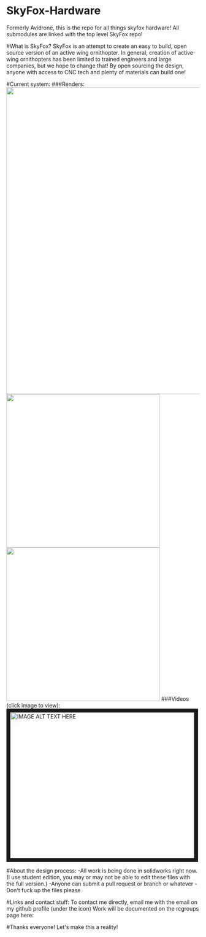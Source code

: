 # SkyFox-Hardware
Formerly Avidrone, this is the repo for all things skyfox hardware! All submodules are linked with the top level SkyFox repo!

#What is SkyFox?
SkyFox is an attempt to create an easy to build, open source version of an active wing ornithopter. In general, creation of active wing ornithopters has been limited to trained engineers and large companies, but we hope to change that! By open sourcing the design, anyone with access to CNC tech and plenty of materials can build one!

#Current system:
###Renders:
<img src="https://i.imgur.com/IQJEwov.jpg" width="800">
<img src="https://i.imgur.com/1gxvMIZ.jpg" width="400"><img src="https://i.imgur.com/0iIQUMg.jpg" width="400">
###Videos (click image to view):
<a href="http://www.youtube.com/watch?feature=player_embedded&v=HB9CcqWh4O0
" target="_blank"><img src="http://img.youtube.com/vi/HB9CcqWh4O0/0.jpg" 
alt="IMAGE ALT TEXT HERE" width="480" height="380" border="10" /></a>

#About the design process:
-All work is being done in solidworks right now. (I use student edition, you may or may not be able to edit these files with the full version.)
-Anyone can submit a pull request or branch or whatever
-Don't fuck up the files please

#Links and contact stuff:
To contact me directly, email me with the email on my github profile (under the icon)
Work will be documented on the rcgroups page here:

#Thanks everyone! Let's make this a reality!
